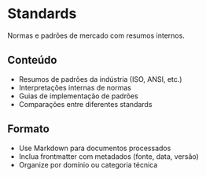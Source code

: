 # Standards

Normas e padrões de mercado com resumos internos.

## Conteúdo

- Resumos de padrões da indústria (ISO, ANSI, etc.)
- Interpretações internas de normas
- Guias de implementação de padrões
- Comparações entre diferentes standards

## Formato

- Use Markdown para documentos processados
- Inclua frontmatter com metadados (fonte, data, versão)
- Organize por domínio ou categoria técnica
